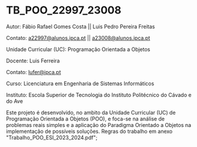 # TB_POO_22997_23008


Autor: Fábio Rafael Gomes Costa || Luis Pedro Pereira Freitas

Contato: a22997@alunos.ipca.pt || a23008@alunos.ipca.pt

Unidade Curricular (UC): Programação Orientada a Objetos

Docente: Luis Ferreira

Contato: lufer@ipca.pt

Curso: Licenciatura em Engenharia de Sistemas Informáticos

Instituto: Escola Superior de Tecnologia do Instituto Politécnico do Cávado e do Ave


Este projeto é desenvolvido, no ambito da Unidade Curricular (UC) de Programação Orientada a Objetos (POO),  e foca-se na análise de problemas reais simples e a aplicação do Paradigma Orientado a Objetos na implementação de possíveis soluções. Regras do trabalho em anexo "Trabalho_POO_ESI_2023_2024.pdf";
